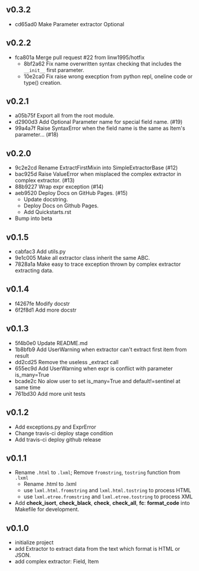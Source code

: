 ## v0.3.2

- cd65ad0 Make Parameter extractor Optional

## v0.2.2

- fca801a Merge pull request #22 from linw1995/hotfix
    - 8bf2a62 Fix name overwritten syntax checking that includes the `__init__` first parameter.
    - 10e2ca0 Fix raise wrong execption from python repl, oneline code or type() creation.

## v0.2.1

- a05b75f Export all from the root module.
- d2900d3 Add Optional Parameter name for special field name. (#19)
- 99a4a7f Raise SyntaxError when the field name is the same as Item's parameter… (#18)

## v0.2.0

- 9c2e2cd Rename ExtractFirstMixin into SimpleExtractorBase (#12)
- bac925d Raise ValueError when misplaced the complex extractor in complex extractor. (#13)
- 88b9227 Wrap expr exception (#14)
- aeb9520 Deploy Docs on GitHub Pages. (#15)
    - Update docstring.
    - Deploy Docs on Github Pages.
    - Add Quickstarts.rst
- Bump into beta

## v0.1.5

- cabfac3 Add utils.py
- 9e1c005 Make all extractor class inherit the same ABC.
- 7828a1a Make easy to trace exception thrown by complex extractor extracting data.

## v0.1.4

- f4267fe Modify docstr
- 6f2f8d1 Add more docstr

## v0.1.3

- 5f4b0e0 Update README.md
- 1b8bfb9 Add UserWarning when extractor can't extract first item from result
- dd2cd25 Remove the useless _extract call
- 655ec9d Add UserWarning when expr is conflict with parameter is_many=True
- bcade2c No alow user to set is_many=True and default!=sentinel at same time
- 761bd30 Add more unit tests

## v0.1.2

- Add exceptions.py and ExprError
- Change travis-ci deploy stage condition
- Add travis-ci deploy github release

## v0.1.1

- Rename `.html` to `.lxml`; Remove `fromstring`, `tostring` function from `.lxml`
    * Rename .html to .lxml
    * use `lxml.html.fromstring` and `lxml.html.tostring` to process HTML
    * use `lxml.etree.fromstring` and `lxml.etree.tostring` to process XML
- Add **check_isort**, **check_black**, **check**, **check_all**, **fc**: **format_code** into Makefile for development.

## v0.1.0

- initialize project
- add Extractor to extract data from the text which format is HTML or JSON.
- add complex extractor: Field, Item
